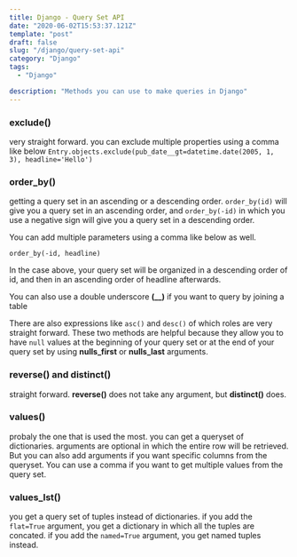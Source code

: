 ```yaml
---
title: Django - Query Set API
date: "2020-06-02T15:53:37.121Z"
template: "post"
draft: false
slug: "/django/query-set-api"
category: "Django"
tags:
  - "Django"

description: "Methods you can use to make queries in Django"
---
```


### exclude()

very straight forward. you can exclude multiple properties using a comma like below
`Entry.objects.exclude(pub_date__gt=datetime.date(2005, 1, 3), headline='Hello')`

### order_by()

getting a query set in an ascending or a descending order. `order_by(id)` will give you a query set in an ascending order, and `order_by(-id)` in which you use a negative sign will give you a query set in a descending order.

You can add multiple parameters using a comma like below as well.

`order_by(-id, headline)`

In the case above, your query set will be organized in a descending order of id, and then in an ascending order of headline afterwards.

You can also use a double underscore **(\_\_)** if you want to query by joining a table

There are also expressions like `asc()` and `desc()` of which roles are very straight forward. These two methods are helpful because they allow you to have `null` values at the beginning of your query set or at the end of your query set by using **nulls_first** or **nulls_last** arguments.

### reverse() and distinct()

straight forward. **reverse()** does not take any argument, but **distinct()** does.

### values()

probaly the one that is used the most. you can get a queryset of dictionaries. arguments are optional in which the entire row will be retrieved. But you can also add arguments if you want specific columns from the queryset. You can use a comma if you want to get multiple values from the query set.

### values_lst()

you get a query set of tuples instead of dictionaries. if you add the `flat=True` argument, you get a dictionary in which all the tuples are concated. if you add the `named=True` argument, you get named tuples instead.
